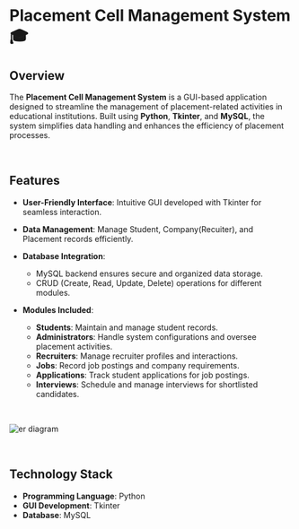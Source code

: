# Placement Cell Management System 🎓

## Overview  
The **Placement Cell Management System** is a GUI-based application designed to streamline the management of placement-related activities in educational institutions. Built using **Python**, **Tkinter**, and **MySQL**, the system simplifies data handling and enhances the efficiency of placement processes.

<br>

## Features  
- **User-Friendly Interface**: Intuitive GUI developed with Tkinter for seamless interaction.
   
- **Data Management**: Manage Student, Company(Recuiter), and Placement records efficiently.
    
- **Database Integration**:  
  - MySQL backend ensures secure and organized data storage.  
  - CRUD (Create, Read, Update, Delete) operations for different modules.
    
- **Modules Included**:  
  - **Students**: Maintain and manage student records.  
  - **Administrators**: Handle system configurations and oversee placement activities.  
  - **Recruiters**: Manage recruiter profiles and interactions.  
  - **Jobs**: Record job postings and company requirements.  
  - **Applications**: Track student applications for job postings.  
  - **Interviews**: Schedule and manage interviews for shortlisted candidates.

<br>

![er diagram](https://github.com/user-attachments/assets/356c558d-aa04-4d8a-8066-ac5013478163)

<br>

## Technology Stack  
- **Programming Language**: Python  
- **GUI Development**: Tkinter  
- **Database**: MySQL  

